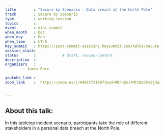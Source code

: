 ```yaml
---
title        : "Secure by Scenario - Data breach at the North Pole"
track        : Secure by Scenario
type         : working-session
topics       :
event        : mini-summit
when_month   : Dec
when_day     : Mon
when_time    : LT-5
hey_summit   : https://post-summit-sessions.heysummit.com/talks/secure-by-scenario-1/
session_slack:
status       :            # draft, review-content
description  :
organizers   : 
        - James Bore

youtube_link : 
zoom_link    :  https://zoom.us/j/94814721987?pwd=MDFnZnJ4MCtBa3FySjdaZHYvZXptQT09


---
```

## About this talk:

In this tabletop incident scenario, participants take the role of
different stakeholders in a personal data breach at the North Pole.
